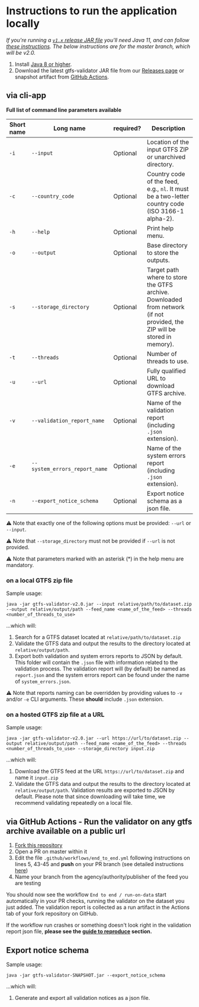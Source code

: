 # Instructions to run the application locally
*If you're running a [`v1.x` release JAR file](https://github.com/MobilityData/gtfs-validator/releases) you'll need Java 11, and can follow [these instructions](https://github.com/MobilityData/gtfs-validator/tree/v1.4.0#via-java-on-your-local-computer). The below instructions are for the master branch, which will be v2.0.*

1. Install [Java 8 or higher](https://www.oracle.com/java/technologies/javase-downloads.html).
1. Download the latest gtfs-validator JAR file from our [Releases page](https://github.com/MobilityData/gtfs-validator/releases) or snapshot artifact from [GitHub Actions](https://github.com/MobilityData/gtfs-validator/actions?query=branch%3Amaster).

## via cli-app
**Full list of command line parameters available**

| Short name 	| Long name                     	| required? 	| Description                                                                                                               	|
|------------	|-------------------------------	|-----------	|---------------------------------------------------------------------------------------------------------------------------	|
| `-i`       	| `--input`                     	| Optional  	| Location of the input GTFS ZIP or unarchived directory.                                                                   	|
| `-c`       	| `--country_code`                 	| Optional  	| Country code of the feed, e.g., `nl`. It must be a two-letter country code (ISO 3166-1 alpha-2).                           	|
| `-h`       	| `--help`                 	        | Optional  	| Print help menu.                                                                                                              |
| `-o`       	| `--output`                    	| Optional  	| Base directory to store the outputs.                                                                                      	|
| `-s`       	| `--storage_directory`         	| Optional  	| Target path where to store the GTFS archive. Downloaded from network (if not provided, the ZIP will be stored in memory). 	|
| `-t`       	| `--threads`                   	| Optional  	| Number of threads to use.                                                                                                 	|
| `-u`       	| `--url`                       	| Optional  	| Fully qualified URL to download GTFS archive.                                                                             	|
| `-v`       	| `--validation_report_name`    	| Optional  	| Name of the validation report (including `.json` extension).                                                              	|
| `-e`       	| `--system_errors_report_name` 	| Optional  	| Name of the system errors report (including `.json` extension).                                                             	|
| `-n`       	| `--export_notice_schema`       	| Optional  	| Export notice schema as a json file.                                                                                           |

⚠️ Note that exactly one of the following options must be provided: `--url` or `--input`.

⚠️ Note that `--storage_directory` must not be provided if `--url` is not provided.

⚠️ Note that parameters marked with an asterisk (*) in the help menu are mandatory.

### on a local GTFS zip file
Sample usage:

``` 
java -jar gtfs-validator-v2.0.jar --input relative/path/to/dataset.zip --output relative/output/path --feed_name <name_of_the_feed> --threads <number_of_threads_to_use> 
```

...which will:
 1. Search for a GTFS dataset located at `relative/path/to/dataset.zip`
 1. Validate the GTFS data and output the results to the directory located at `relative/output/path`. 
 1. Export both validation and system errors reports to JSON by default. This folder will contain the `.json` file with information related to the validation process. The validation report will (by default) be named as `report.json` and the system errors report can be found under the name of `system_errors.json`.
 
  ⚠️ Note that reports naming can be overridden by providing values to `-v` and/or `-e` CLI arguments. These **should** include `.json` extension.

### on a hosted GTFS zip file at a URL
Sample usage:

``` 
java -jar gtfs-validator-v2.0.jar --url https://url/to/dataset.zip --output relative/output/path --feed_name <name_of_the_feed> --threads <number_of_threads_to_use> --storage_directory input.zip
```

...which will:
 1. Download the GTFS feed at the URL `https://url/to/dataset.zip` and name it `input.zip`  
 1. Validate the GTFS data and output the results to the directory located at `relative/output/path`. Validation results are exported to JSON by default.
Please note that since downloading will take time, we recommend validating repeatedly on a local file.

## via GitHub Actions - Run the validator on any gtfs archive available on a public url

1. [Fork this repository](https://docs.github.com/en/github/getting-started-with-github/fork-a-repo)
1. Open a PR on master within it
1. Edit the file `.github/workflows/end_to_end.yml` following instructions on lines 5, 43-45 and **push** on your PR branch (see detailed instructions [here](/docs/REPRODUCE_ERRORS.md))
1. Name your branch from the agency/authority/publisher of the feed you are testing

You should now see the workflow `End to end / run-on-data` start automatically in your PR checks, running the validator on the dataset you just added. The validation report is collected as a run artifact in the Actions tab of your fork repository on GitHub.

If the workflow run crashes or something doesn't look right in the validation report json file, **please see the [guide to reproduce](/docs/REPRODUCE_ERRORS.md) section.**

## Export notice schema
Sample usage:

``` 
java -jar gtfs-validator-SNAPSHOT.jar --export_notice_schema 
```

...which will:
 1. Generate and export all validation notices as a json file. 
